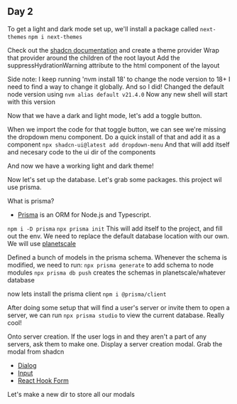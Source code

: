 ## Day 2

To get a light and dark mode set up, we'll install a package called `next-themes`
`npm i next-themes`

Check out the [shadcn documentation](https://ui.shadcn.com/docs/dark-mode/next) and create a theme provider
Wrap that provider around the children of the root layout
Add the suppressHydrationWarning attribute to the html component of the layout

Side note: I keep running 'nvm install 18' to change the node version to 18+
I need to find a way to change it globally.
And so I did!
Changed the default node version using
`nvm alias default v21.4.0`
Now any new shell will start with this version

Now that we have a dark and light mode, let's add a toggle button.

When we import the code for that toggle button, we can see we're missing the dropdown menu component. Do a quick install of that and add it as a component
`npx shadcn-ui@latest add dropdown-menu`
And that will add itself and necesary code to the ui dir of the components

And now we have a working light and dark theme!

Now let's set up the database.
Let's grab some packages. this project wil use prisma.

What is prisma?
- [Prisma](https://www.prisma.io/) is an ORM for Node.js and Typescript.

`npm i -D prisma`
`npx prisma init`
This will add itself to the project, and fill out the env. We need to replace the default database location with our own. We will use [planetscale](https://app.planetscale.com/)

Defined a bunch of models in the prisma schema. Whenever the schema is modified, we need to run:
`npx prisma generate` to add schema to node modules
`npx prisma db push` creates the schemas in planetscale/whatever database

now lets install the prisma client
`npm i @prisma/client`

After doing some setup that will find a user's server or invite them to open a server, we can run `npx prisma studio` to view the current database. Really cool!

Onto server creation. If the user logs in and they aren't a part of any servers, ask them to make one. Display a server creation modal. Grab the modal from shadcn
- [Dialog](https://ui.shadcn.com/docs/components/dialog)
- [Input](https://ui.shadcn.com/docs/components/input)
- [React Hook Form](https://ui.shadcn.com/docs/components/form)

Let's make a new dir to store all our modals
